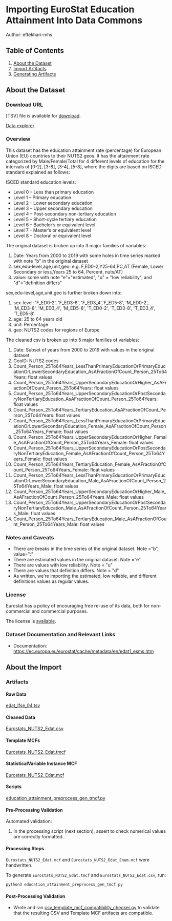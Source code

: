# Importing EuroStat Education Attainment Into Data Commons
Author: eftekhari-mhs

## Table of Contents

1. [About the Dataset](#about-the-dataset)
1. [Import Artifacts](#import-artifacts)
1. [Generating Artifacts](#generating-artifacts)

## About the Dataset

### Download URL

[TSV] file is available for [download](https://ec.europa.eu/eurostat/estat-navtree-portlet-prod/BulkDownloadListing?file=data/edat_lfse_04.tsv.gz).

[Data explorer](https://appsso.eurostat.ec.europa.eu/nui/show.do?dataset=edat_lfse_04&lang=en)

### Overview

This dataset has the education attainment rate (percentage) for European Union (EU) countries to their NUTS2 geos. It has the attainment rate categorized by Male/Female/Total for 4 different levels of education for the intervals of [0-2], [3-8], [3-4], [5-8], where the digits are based on ISCED standard explained as follows:

ISCED standard education levels: 

- Level 0 – Less than primary education
- Level 1 – Primary education
- Level 2 – Lower secondary education
- Level 3 – Upper secondary education
- Level 4 – Post-secondary non-tertiary education
- Level 5 – Short-cycle tertiary education
- Level 6 – Bachelor’s or equivalent level
- Level 7 – Master’s or equivalent level
- Level 8 – Doctoral or equivalent level 


The original dataset is broken up into 3 major families of variables:
1. Date: Years from 2000 to 2019 with some holes in time series marked with note "b" in the original dataset
2. sex,edu-level,age,unit,geo: e.g. F,ED0-2,Y25-64,PC,AT (Female, Lower Secondary or less,Years 25 to 64, Percent, nuts/AT)
3. value: some with note "e"="estimated", "u" = "low reliability", and "d"="definition differs"

sex,edu-level,age,unit,geo is further broken down into:
1. sex-level: 'F_ED0-2', 'F_ED3-8', 'F_ED3_4','F_ED5-8', 'M_ED0-2', 'M_ED3-8', 'M_ED3_4', 'M_ED5-8', 'T_ED0-2', 'T_ED3-8', 'T_ED3_4', 'T_ED5-8'
2. age: 25 to 64 years old
3. unit: Percentage
4. geo: NUTS2 codes for regions of Europe

The cleaned csv is broken up into 5 major families of variables:
1. Date: Subset of years from 2000 to 2019 with values in the original dataset
2. GeoID: NUTS2 codes
3. Count_Person_25To64Years_LessThanPrimaryEducationOrPrimaryEducationOrLowerSecondaryEducation_AsAFractionOfCount_Person_25To64Years: float values 
4. Count_Person_25To64Years_UpperSecondaryEducationOrHigher_AsAFractionOfCount_Person_25To64Years: float values 
5. Count_Person_25To64Years_UpperSecondaryEducationOrPostSecondaryNonTertiaryEducation_AsAFractionOfCount_Person_25To64Years: float values 
6. Count_Person_25To64Years_TertiaryEducation_AsAFractionOfCount_Person_25To64Years: float values 
7. Count_Person_25To64Years_LessThanPrimaryEducationOrPrimaryEducationOrLowerSecondaryEducation_Female_AsAFractionOfCount_Person_25To64Years_Female: float values 
8. Count_Person_25To64Years_UpperSecondaryEducationOrHigher_Female_AsAFractionOfCount_Person_25To64Years_Female: float values 
9. Count_Person_25To64Years_UpperSecondaryEducationOrPostSecondaryNonTertiaryEducation_Female_AsAFractionOfCount_Person_25To64Years_Female: float values 
10. Count_Person_25To64Years_TertiaryEducation_Female_AsAFractionOfCount_Person_25To64Years_Female: float values 
11. Count_Person_25To64Years_LessThanPrimaryEducationOrPrimaryEducationOrLowerSecondaryEducation_Male_AsAFractionOfCount_Person_25To64Years_Male: float values 
12. Count_Person_25To64Years_UpperSecondaryEducationOrHigher_Male_AsAFractionOfCount_Person_25To64Years_Male: float values 
13. Count_Person_25To64Years_UpperSecondaryEducationOrPostSecondaryNonTertiaryEducation_Male_AsAFractionOfCount_Person_25To64Years_Male: float values 
14. Count_Person_25To64Years_TertiaryEducation_Male_AsAFractionOfCount_Person_25To64Years_Male: float values 


### Notes and Caveats

- There are breaks in the time series of the original dataset. Note =”b”, value=":"
- There are estimated values in the original dataset. Note =”e”
- There are values with low reliability. Note = "u"
- There are values that definition differs. Note = "d"
- As written, we're importing the estimated, low reliable, and different definitions values as regular values.


### License

Eurostat has a policy of encouraging free re-use of its data, both for non-commercial and commercial purposes. 

The license is [available](https://ec.europa.eu/eurostat/about/policies/copyright).

### Dataset Documentation and Relevant Links 

- Documentation: <https://ec.europa.eu/eurostat/cache/metadata/en/edat1_esms.htm>

## About the Import

### Artifacts

#### Raw Data
[edat_lfse_04.tsv](./edat_lfse_04.tsv)

#### Cleaned Data
[Eurostats_NUTS2_Edat.csv](./Eurostats_NUTS2_Edat.csv)

#### Template MCFs
[Eurostats_NUTS2_Edat.tmcf](./Eurostats_NUTS2_Edat.tmcf)

#### StatisticalVariable Instance MCF
[Eurostats_NUTS2_Edat.mcf](./Eurostats_NUTS2_Edat.mcf)

#### Scripts
[education_attainment_preprocess_gen_tmcf.py](./education_attainment_preprocess_gen_tmcf.py)

#### Pre-Processing Validation

Automated validation:
1. In the processing script (next section), assert to check numerical values are correctly formatted.

#### Processing Steps

`Eurostats_NUTS2_Edat.mcf` and `Eurostats_NUTS2_Edat_Enum.mcf` were handwritten.

To generate `Eurostats_NUTS2_Edat.tmcf` and `Eurostats_NUTS2_Edat.csv`, run:

```bash
python3 education_attainment_preprocess_gen_tmcf.py
```

#### Post-Processing Validation

- Wrote and ran
  [csv_template_mcf_compatibility_checker.py](./csv_template_mcf_compatibility_checker.py)
  to validate that the resulting CSV and Template MCF artifacts are
  compatible.
